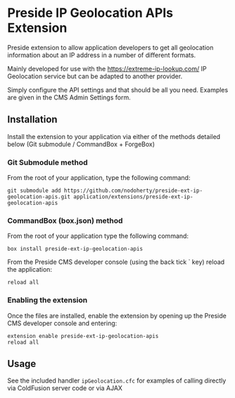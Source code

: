# Preside IP Geolocation APIs Extension
Preside extension to allow application developers to get all geolocation information about an IP address in a number of different formats.

Mainly developed for use with the https://extreme-ip-lookup.com/ IP Geolocation service but can be adapted to another provider.

Simply configure the API settings and that should be all you need.  Examples are given in the CMS Admin Settings form.

## Installation
Install the extension to your application via either of the methods detailed below (Git submodule / CommandBox + ForgeBox)

### Git Submodule method
From the root of your application, type the following command:

	git submodule add https://github.com/nodoherty/preside-ext-ip-geolocation-apis.git application/extensions/preside-ext-ip-geolocation-apis

### CommandBox (box.json) method
From the root of your application type the following command:

	box install preside-ext-ip-geolocation-apis

From the Preside CMS developer console (using the back tick ` key) reload the application:

	reload all

### Enabling the extension
Once the files are installed, enable the extension by opening up the Preside CMS developer console and entering:

	extension enable preside-ext-ip-geolocation-apis
	reload all

## Usage
See the included handler `ipGeolocation.cfc` for examples of calling directly via ColdFusion server code or via AJAX